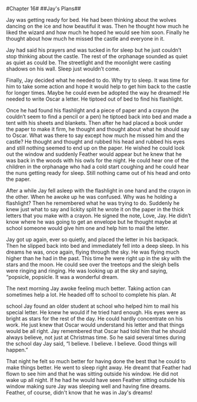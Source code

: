 #Chapter 16#
##Jay's Plans##

Jay was getting ready for bed. He had been thinking about the wolves dancing on the ice and how beautiful it was. Then he thought how much he liked the wizard and how much he hoped he would see him soon. Finally he thought about how much he missed the castle and everyone in it.

Jay had said his prayers and was tucked in for sleep but he just couldn’t stop thinking about the castle. The rest of the orphanage sounded as quiet as quiet as could be. The streetlight and the moonlight were casting shadows on his wall. Sleep just wouldn’t come.

Finally, Jay decided what he needed to do. Why try to sleep. It was time for him to take some action and hope it would help to get him back to the castle for longer times. Maybe he could even be adopted the way he dreamed! He needed to write Oscar a letter. He tiptoed out of bed to find his flashlight.

Once he had found his flashlight and a piece of paper and a crayon (he couldn’t seem to find a pencil or a pen) he tiptoed back into bed and made a tent with his sheets and blankets. Then after he had placed a book under the paper to make it firm, he thought and thought about what he should say to Oscar. What was there to say except how much he missed him and the castle? He thought and thought and rubbed his head and rubbed his eyes and still nothing seemed to end up on the paper. He wished he could look out the window and suddenly Feather would appear but he knew that he was back in the woods with his owls for the night. He could hear one of the children in the orphanage who had a cold start coughing and he could hear the nuns getting ready for sleep. Still nothing came out of his head and onto the paper.

After a while Jay fell asleep with the flashlight in one hand and the crayon in the other. When he awoke up he was confused. Why was he holding a flashlight? Then he remembered what he was trying to do. Suddenly he knew just what to say and lickity split he wrote it on the paper in the thick letters that you make with a crayon. He signed the note, Love, Jay. He didn’t know where he was going to get an envelope but he thought maybe at school someone would give him one and help him to mail the letter.

Jay got up again, ever so quietly, and placed the letter in his backpack. Then he slipped back into bed and immediately fell into a deep sleep. In his dreams he was, once again, flying through the sky. He was flying much higher than he had in the past. This time he were right up in the sky with the stars and the moon. He could see over the treetops and the sleigh bells were ringing and ringing. He was looking up at the sky and saying, “popsicle, popsicle. It was a wonderful dream.

The next morning Jay awoke feeling much better. Taking action can sometimes help a lot. He headed off to school to complete his plan. At

school Jay found an older student at school who helped him to mail his special letter. He knew he would if he tried hard enough. His eyes were as bright as stars for the rest of the day. He could hardly concentrate on his work. He just knew that Oscar would understand his letter and that things would be all right. Jay remembered that Oscar had told him that he should always believe, not just at Christmas time. So he said several times during the school day Jay said, “I believe. I believe. I believe. Good things will happen.”

That night he felt so much better for having done the best that he could to make things better. He went to sleep right away. He dreamt that Feather had flown to see him and that he was sitting outside his window. He did not wake up all night. If he had he would have seen Feather sitting outside his window making sure Jay was sleeping well and having fine dreams. Feather, of course, didn't know that he was in Jay's dreams!

